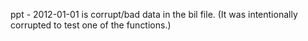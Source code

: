 ppt - 2012-01-01 is corrupt/bad data in the bil file. (It was intentionally corrupted to test one of the functions.)